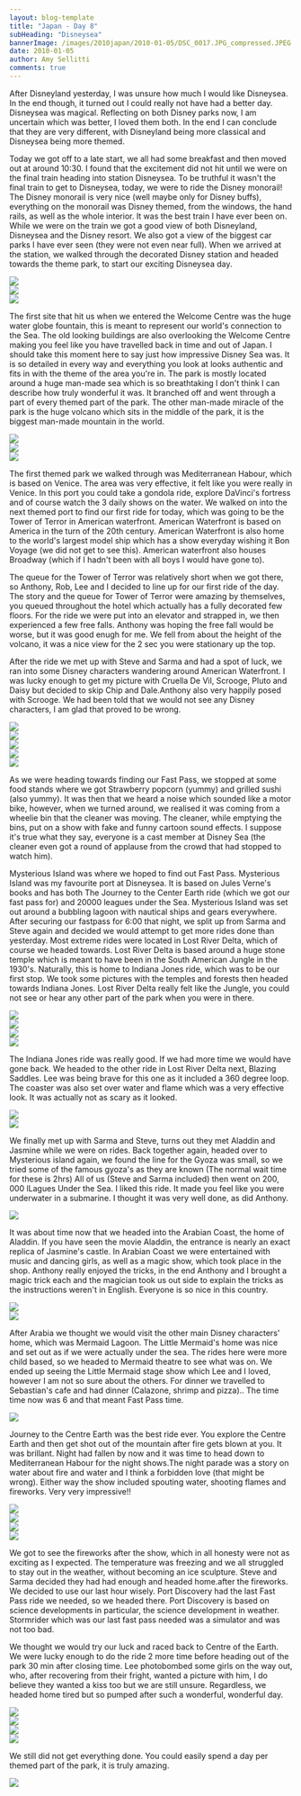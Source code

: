 ```yaml
---
layout: blog-template
title: "Japan - Day 8"
subHeading: "Disneysea"
bannerImage: /images/2010japan/2010-01-05/DSC_0017.JPG_compressed.JPEG
date: 2010-01-05
author: Amy Sellitti
comments: true
---
```

After Disneyland yesterday, I was unsure how much I would like Disneysea. In the end though, it turned out I could really not have had a better day. Disneysea was magical. Reflecting on both Disney parks now, I am uncertain which was better, I loved them both. In the end I can conclude that they are very different, with Disneyland being more classical and Disneysea being more themed.

Today we got off to a late start, we all had some breakfast and then moved out at around 10:30. I found that the excitement did not hit until we were on the final train heading into station Disneysea. To be truthful it wasn't the final train to get to Disneysea, today, we were to ride the Disney monorail! The Disney monorail is very nice (well maybe only for Disney buffs), everything on the monorail was Disney themed, from the windows, the hand rails, as well as the whole interior. It was the best train I have ever been on. While we were on the train we got a good view of both Disneyland, Disneysea and the Disney resort. We also got a view of the biggest car parks I have ever seen (they were not even near full). When we arrived at the station, we walked through the decorated Disney station and headed towards the theme park, to start our exciting Disneysea day.

<div class="center-image"><img src="/images/2010japan/2010-01-05/img_2820.jpg_compressed.JPEG" /></div>
<div class="center-image"><img src="/images/2010japan/2010-01-05/img_2828.jpg_compressed.JPEG" /></div>
<div class="center-image"><img src="/images/2010japan/2010-01-05/img_2829.jpg_compressed.JPEG" /></div>

The first site that hit us when we entered the Welcome Centre was the huge water globe fountain, this is meant to represent our world's connection to the Sea. The old looking buildings are also overlooking the Welcome Centre making you feel like you have travelled back in time and out of Japan. I should take this moment here to say just how impressive Disney Sea was. It is so detailed in every way and everything you look at looks authentic and fits in with the theme of the area you're in. The park is mostly located around a huge man-made sea which is so breathtaking I don't think I can describe how truly wonderful it was. It branched off and went through a part of every themed part of the park. The other man-made miracle of the park is the huge volcano which sits in the middle of the park, it is the biggest man-made mountain in the world. 

<div class="center-image"><img src="/images/2010japan/2010-01-05/DSC_0017.JPG_compressed.JPEG" /></div>
<div class="center-image"><img src="/images/2010japan/2010-01-05/img_2848.jpg_compressed.JPEG" /></div>
<div class="center-image"><img src="/images/2010japan/2010-01-05/IMG_1611.JPG_compressed.JPEG" /></div>

The first themed park we walked through was Mediterranean Habour, which is based on Venice. The area was very effective, it felt like you were really in Venice. In this port you could take a gondola ride, explore DaVinci's fortress and of course watch the 3 daily shows on the water. We walked on into the next themed port to find our first ride for today, which was going to be the Tower of Terror in American waterfront. American Waterfront is based on America in the turn of the 20th century. American Waterfront is also home to the world's largest model ship which has a show everyday wishing it Bon Voyage (we did not get to see this). American waterfront also houses Broadway (which if I hadn't been with all boys I would have gone to). 

The queue for the Tower of Terror was relatively short when we got there, so Anthony, Rob, Lee and I decided to line up for our first ride of the day. The story and the queue for Tower of Terror were amazing by themselves, you queued throughout the hotel which actually has a fully decorated few floors. For the ride we were put into an elevator and strapped in, we then experienced a few free falls. Anthony was hoping the free fall would be worse, but it was good enugh for me. We fell from about the height of the volcano, it was a nice view for the 2 sec you were stationary up the top.

After the ride we met up with Steve and Sarma and had a spot of luck, we ran into some Disney characters wandering around American Waterfront. I was lucky enough to get my picture with Cruella De Vil, Scrooge, Pluto and Daisy but decided to skip Chip and Dale.Anthony also very happily posed with Scrooge. We had been told that we would not see any Disney characters, I am glad that proved to be wrong. 

<div class="center-image"><img src="/images/2010japan/2010-01-05/img_2869.jpg_compressed.JPEG" /></div>
<div class="center-image"><img src="/images/2010japan/2010-01-05/img_2874.jpg_compressed.JPEG" /></div>
<div class="center-image"><img src="/images/2010japan/2010-01-05/img_2878.jpg_compressed.JPEG" /></div>
<div class="center-image"><img src="/images/2010japan/2010-01-05/img_2882.jpg_compressed.JPEG" /></div>
<div class="center-image"><img src="/images/2010japan/2010-01-05/img_2883.jpg_compressed.JPEG" /></div>

As we were heading towards finding our Fast Pass, we stopped at some food stands where we got Strawberry popcorn (yummy) and grilled sushi (also yummy). It was then that we heard a noise which sounded like a motor bike, however, when we turned around, we realised it was coming from a wheelie bin that the cleaner was moving. The cleaner, while emptying the bins, put on a show with fake and funny cartoon sound effects. I suppose it's true what they say, everyone is a cast member at Disney Sea (the cleaner even got a round of applause from the crowd that had stopped to watch him).

Mysterious Island was where we hoped to find out Fast Pass. Mysterious Island was my favourite port at Disneysea. It is based on Jules Verne's books and has both The Journey to the Center Earth ride (which we got our fast pass for) and 20000 leagues under the Sea. Mysterious Island was set out around a bubbling lagoon with nautical ships and gears everywhere.
After securing our fastpass for 6:00 that night, we split up from Sarma and Steve again and decided we would attempt to get more rides done than yesterday. Most extreme rides were located in Lost River Delta, which of course we headed towards. Lost River Delta is based around a huge stone temple which is meant to have been in the South American Jungle in the 1930's. Naturally, this is home to Indiana Jones ride, which was to be our first stop. We took some pictures with the temples and forests then headed towards Indiana Jones. Lost River Delta really felt like the Jungle, you could not see or hear any other part of the park when you were in there.

<div class="center-image"><img src="/images/2010japan/2010-01-05/img_2890.jpg_compressed.JPEG" /></div>
<div class="center-image"><img src="/images/2010japan/2010-01-05/DSC_0133.JPG_compressed.JPEG" /></div>
<div class="center-image"><img src="/images/2010japan/2010-01-05/dscf1415.jpg_compressed.JPEG" /></div>
<div class="center-image"><img src="/images/2010japan/2010-01-05/IMG_5386.JPG_compressed.JPEG" /></div>

The Indiana Jones ride was really good. If we had more time we would have gone back. We headed to the other ride in Lost River Delta next, Blazing Saddles. Lee was being brave for this one as it included a 360 degree loop. The coaster was also set over water and flame which was a very effective look. It was actually not as scary as it looked.

<div class="center-image"><img src="/images/2010japan/2010-01-05/img_2936.jpg_compressed.JPEG" /></div>
<div class="center-image"><img src="/images/2010japan/2010-01-05/img_2919.jpg_compressed.JPEG" /></div>

We finally met up with Sarma and Steve, turns out they met Aladdin and Jasmine while we were on rides. Back together again, headed over to Mysterious island again, we found the line for the Gyoza was small, so we tried some of the famous gyoza's as they are known (The normal wait time for these is 2hrs) All of us (Steve and Sarma included) then went on 200, 000 lLagues Under the Sea. I liked this ride. It made you feel like you were underwater in a submarine. I thought it was very well done, as did Anthony. 

<div class="center-image"><img src="/images/2010japan/2010-01-05/IMG_1847.JPG_compressed.JPEG" /></div>

It was about time now that we headed into the Arabian Coast, the home of Aladdin. If you have seen the movie Aladdin, the entrance is nearly an exact replica of Jasmine's castle. In Arabian Coast we were entertained with music and dancing girls, as well as a magic show, which took place in the shop. Anthony really enjoyed the tricks, in the end Anthony and I brought a magic trick each and the magician took us out side to explain the tricks as the instructions weren't in English. Everyone is so nice in this country.

<div class="center-image"><img src="/images/2010japan/2010-01-05/DSC_0163.JPG_compressed.JPEG" /></div>
<div class="center-image"><img src="/images/2010japan/2010-01-05/img_2982.jpg_compressed.JPEG" /></div>

After Arabia we thought we would visit the other main Disney characters' home, which was Mermaid Lagoon. The Little Mermaid's home was nice and set out as if we were actually under the sea. The rides here were more child based, so we headed to Mermaid theatre to see what was on. We ended up seeing the Little Mermaid stage show which Lee and I loved, however I am not so sure about the others. For dinner we travelled to Sebastian's cafe and had dinner (Calazone, shrimp and pizza).. The time time now was 6 and that meant Fast Pass time.

<div class="center-image"><img src="/images/2010japan/2010-01-05/IMG_1869.JPG_compressed.JPEG" /></div>

Journey to the Centre Earth was the best ride ever. You explore the Centre Earth and then get shot out of the mountain after fire gets blown at you. It was brillant. Night had fallen by now and it was time to head down to Mediterranean Habour for the night shows.The night parade was a story on water about fire and water and I think a forbidden love (that might be wrong). Either way the show included spouting water, shooting flames and fireworks. Very very impressive!!

<div class="center-image"><img src="/images/2010japan/2010-01-05/DSC_0196.JPG_compressed.JPEG" /></div>
<div class="center-image"><img src="/images/2010japan/2010-01-05/DSC_0214.JPG_compressed.JPEG" /></div>
<div class="center-image"><img src="/images/2010japan/2010-01-05/IMG_1900.JPG_compressed.JPEG" /></div>
<div class="center-image"><img src="/images/2010japan/2010-01-05/img_3555.jpg_compressed.JPEG" /></div>

We got to see the fireworks after the show, which in all honesty were not as exciting as I expected. The temperature was freezing and we all struggled to stay out in the weather, without becoming an ice sculpture. Steve and Sarma decided they had had enough and headed home.after the fireworks. We decided to use our last hour wisely. Port Discovery had the last Fast Pass ride we needed, so we headed there. Port Discovery is based on science developments in particular, the science development in weather. Stormrider which was our last fast pass needed was a simulator and was not too bad.

We thought we would try our luck and raced back to Centre of the Earth. We were lucky enough to do the ride 2 more time before heading out of the park 30 min after closing time. Lee photobombed some girls on the way out, who, after recovering from their fright, wanted a picture with him, I do believe they wanted a kiss too but we are still unsure. Regardless, we headed home tired but so pumped after such a wonderful, wonderful day.

<div class="center-image"><img src="/images/2010japan/2010-01-05/img_3031.jpg_compressed.JPEG" /></div>
<div class="center-image"><img src="/images/2010japan/2010-01-05/img_3037.jpg_compressed.JPEG" /></div>
<div class="center-image"><img src="/images/2010japan/2010-01-05/img_3789.jpg_compressed.JPEG" /></div>
<div class="center-image"><img src="/images/2010japan/2010-01-05/img_3805.jpg_compressed.JPEG" /></div>

We still did not get everything done. You could easily spend a day per themed part of the park, it is truly amazing.

<div class="center-image"><img src="/images/2010japan/2010-01-05/IMG_5486.JPG_compressed.JPEG" /></div>
